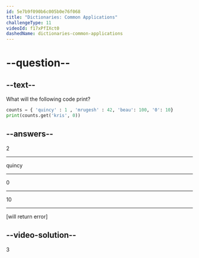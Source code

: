 ```yaml
---
id: 5e7b9f090b6c005b0e76f068
title: "Dictionaries: Common Applications"
challengeType: 11
videoId: f17xPfIXct0
dashedName: dictionaries-common-applications
---
```


# --question--

## --text--

What will the following code print?

```python
counts = { 'quincy' : 1 , 'mrugesh' : 42, 'beau': 100, '0': 10}
print(counts.get('kris', 0))
```

## --answers--

2

---

quincy

---

0

---

10

---

[will return error]

## --video-solution--

3
